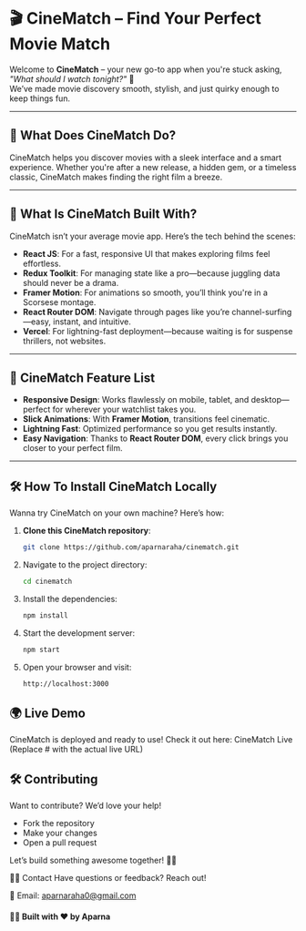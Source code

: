 # 🎬 CineMatch – Find Your Perfect Movie Match

Welcome to **CineMatch** – your new go-to app when you're stuck asking, *"What should I watch tonight?"* 🍿  
We’ve made movie discovery smooth, stylish, and just quirky enough to keep things fun.

---

## 🚀 What Does CineMatch Do?

CineMatch helps you discover movies with a sleek interface and a smart experience. Whether you're after a new release, a hidden gem, or a timeless classic, CineMatch makes finding the right film a breeze.

---

## 🤖 What Is CineMatch Built With?

CineMatch isn’t your average movie app. Here’s the tech behind the scenes:

- **React JS**: For a fast, responsive UI that makes exploring films feel effortless.
- **Redux Toolkit**: For managing state like a pro—because juggling data should never be a drama.
- **Framer Motion**: For animations so smooth, you’ll think you're in a Scorsese montage.
- **React Router DOM**: Navigate through pages like you’re channel-surfing—easy, instant, and intuitive.
- **Vercel**: For lightning-fast deployment—because waiting is for suspense thrillers, not websites.

---

## 🎥 CineMatch Feature List

- **Responsive Design**: Works flawlessly on mobile, tablet, and desktop—perfect for wherever your watchlist takes you.
- **Slick Animations**: With **Framer Motion**, transitions feel cinematic.
- **Lightning Fast**: Optimized performance so you get results instantly.
- **Easy Navigation**: Thanks to **React Router DOM**, every click brings you closer to your perfect film.

---

## 🛠️ How To Install CineMatch Locally

Wanna try CineMatch on your own machine? Here’s how:

1. **Clone this CineMatch repository**:

   ```bash
   git clone https://github.com/aparnaraha/cinematch.git
2. Navigate to the project directory:


   ```bash
   cd cinematch
3. Install the dependencies:


   ```bash
   npm install
4. Start the development server:

   ```bash
   npm start
5. Open your browser and visit:

   ```bash 
   http://localhost:3000
## 🌍 Live Demo
CineMatch is deployed and ready to use!
Check it out here: CineMatch Live
(Replace # with the actual live URL)

## 🛠️ Contributing
Want to contribute? We’d love your help!

- Fork the repository
- Make your changes
- Open a pull request

Let’s build something awesome together! 🚀🎉

🧑‍💻 Contact
Have questions or feedback? Reach out!

📧 Email: aparnaraha0@gmail.com
#### 🙋‍♀️ Built with ❤️ by Aparna